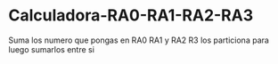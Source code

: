 # Calculadora-RA0-RA1-RA2-RA3
Suma los numero que pongas en RA0 RA1 y RA2 R3 los particiona para luego sumarlos entre si
